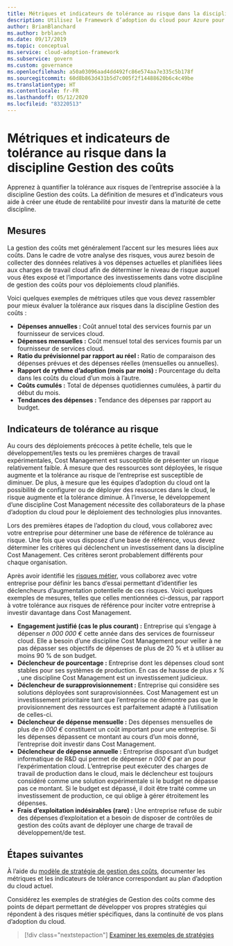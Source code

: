 ```yaml
---
title: Métriques et indicateurs de tolérance au risque dans la discipline Gestion des coûts
description: Utilisez le Framework d’adoption du cloud pour Azure pour quantifier les métriques et les indicateurs de tolérance au risque pour la gestion des coûts la gouvernance cloud.
author: BrianBlanchard
ms.author: brblanch
ms.date: 09/17/2019
ms.topic: conceptual
ms.service: cloud-adoption-framework
ms.subservice: govern
ms.custom: governance
ms.openlocfilehash: a50a03096aad4dd492fc86e574aa7e335c5b178f
ms.sourcegitcommit: 60d8b863d431b5d7c005f2f14488620b6c4c49be
ms.translationtype: HT
ms.contentlocale: fr-FR
ms.lasthandoff: 05/12/2020
ms.locfileid: "83220513"
---
```

# <a name="risk-tolerance-metrics-and-indicators-in-the-cost-management-discipline"></a>Métriques et indicateurs de tolérance au risque dans la discipline Gestion des coûts

Apprenez à quantifier la tolérance aux risques de l’entreprise associée à la discipline Gestion des coûts. La définition de mesures et d’indicateurs vous aide à créer une étude de rentabilité pour investir dans la maturité de cette discipline.

## <a name="metrics"></a>Mesures

La gestion des coûts met généralement l’accent sur les mesures liées aux coûts. Dans le cadre de votre analyse des risques, vous aurez besoin de collecter des données relatives à vos dépenses actuelles et planifiées liées aux charges de travail cloud afin de déterminer le niveau de risque auquel vous êtes exposé et l’importance des investissements dans votre discipline de gestion des coûts pour vos déploiements cloud planifiés.

Voici quelques exemples de métriques utiles que vous devez rassembler pour mieux évaluer la tolérance aux risques dans la discipline Gestion des coûts :

- **Dépenses annuelles :** Coût annuel total des services fournis par un fournisseur de services cloud.
- **Dépenses mensuelles :** Coût mensuel total des services fournis par un fournisseur de services cloud.
- **Ratio du prévisionnel par rapport au réel :** Ratio de comparaison des dépenses prévues et des dépenses réelles (mensuelles ou annuelles).
- **Rapport de rythme d’adoption (mois par mois) :** Pourcentage du delta dans les coûts du cloud d’un mois à l’autre.
- **Coûts cumulés :** Total de dépenses quotidiennes cumulées, à partir du début du mois.
- **Tendances des dépenses :** Tendance des dépenses par rapport au budget.

## <a name="risk-tolerance-indicators"></a>Indicateurs de tolérance au risque

Au cours des déploiements précoces à petite échelle, tels que le développement/les tests ou les premières charges de travail expérimentales, Cost Management est susceptible de présenter un risque relativement faible. À mesure que des ressources sont déployées, le risque augmente et la tolérance au risque de l’entreprise est susceptible de diminuer. De plus, à mesure que les équipes d’adoption du cloud ont la possibilité de configurer ou de déployer des ressources dans le cloud, le risque augmente et la tolérance diminue. À l’inverse, le développement d’une discipline Cost Management nécessite des collaborateurs de la phase d’adoption du cloud pour le déploiement des technologies plus innovantes.

Lors des premières étapes de l’adoption du cloud, vous collaborez avec votre entreprise pour déterminer une base de référence de tolérance au risque. Une fois que vous disposez d’une base de référence, vous devez déterminer les critères qui déclenchent un investissement dans la discipline Cost Management. Ces critères seront probablement différents pour chaque organisation.

Après avoir identifié les [risques métier](./business-risks.md), vous collaborez avec votre entreprise pour définir les bancs d’essai permettant d’identifier les déclencheurs d’augmentation potentielle de ces risques. Voici quelques exemples de mesures, telles que celles mentionnées ci-dessus, par rapport à votre tolérance aux risques de référence pour inciter votre entreprise à investir davantage dans Cost Management.

- **Engagement justifié (cas le plus courant) :** Entreprise qui s’engage à dépenser _n 000 000 €_ cette année dans des services de fournisseur cloud. Elle a besoin d’une discipline Cost Management pour veiller à ne pas dépasser ses objectifs de dépenses de plus de 20 % et à utiliser au moins 90 % de son budget.
- **Déclencheur de pourcentage :** Entreprise dont les dépenses cloud sont stables pour ses systèmes de production. En cas de hausse de plus _x %_ , une discipline Cost Management est un investissement judicieux.
- **Déclencheur de surapprovisionnement :** Entreprise qui considère ses solutions déployées sont suraprovisionnées. Cost Management est un investissement prioritaire tant que l’entreprise ne démontre pas que le provisionnement des ressources est parfaitement adapté à l’utilisation de celles-ci.
- **Déclencheur de dépense mensuelle :** Des dépenses mensuelles de plus de _n 000 €_ constituent un coût important pour une entreprise. Si les dépenses dépassent ce montant au cours d’un mois donné, l’entreprise doit investir dans Cost Management.
- **Déclencheur de dépense annuelle :** Entreprise disposant d’un budget informatique de R&D qui permet de dépenser _n 000 €_ par an pour l’expérimentation cloud. L’entreprise peut exécuter des charges de travail de production dans le cloud, mais le déclencheur est toujours considéré comme une solution expérimentale si le budget ne dépasse pas ce montant. Si le budget est dépassé, il doit être traité comme un investissement de production, ce qui oblige à gérer étroitement les dépenses.
- **Frais d’exploitation indésirables (rare) :** Une entreprise refuse de subir des dépenses d’exploitation et a besoin de disposer de contrôles de gestion des coûts avant de déployer une charge de travail de développement/de test.

## <a name="next-steps"></a>Étapes suivantes

À l’aide du [modèle de stratégie de gestion des coûts](./template.md), documenter les métriques et les indicateurs de tolérance correspondant au plan d’adoption du cloud actuel.

Considérez les exemples de stratégies de Gestion des coûts comme des points de départ permettant de développer vos propres stratégies qui répondent à des risques métier spécifiques, dans la continuité de vos plans d’adoption du cloud.

> [!div class="nextstepaction"]
> [Examiner les exemples de stratégies](./policy-statements.md)
